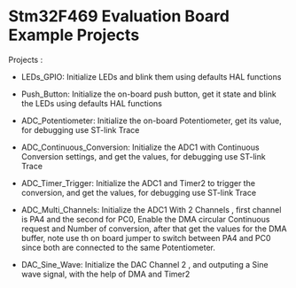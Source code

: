 # Stm32F469 Evaluation Board Example Projects

Projects :

- LEDs_GPIO: Initialize LEDs and blink them using defaults HAL functions

- Push_Button: Initialize the on-board push button, get it state and blink the LEDs using defaults HAL functions

- ADC_Potentiometer: Initialize the on-board Potentiometer, get its value, for debugging use ST-link Trace 

- ADC_Continuous_Conversion: Initialize the ADC1 with Continuous Conversion settings, and get the values, for debugging use ST-link Trace 

- ADC_Timer_Trigger: Initialize the ADC1 and Timer2 to trigger the conversion, and get the values, for debugging use ST-link Trace 

- ADC_Multi_Channels: Initialize the ADC1 With 2 Channels , first channel is PA4 and the second for PC0, Enable the DMA circular Continuous request and Number of conversion, after that get the values for the DMA buffer, note use th on board jumper to switch between PA4 and PC0 since both are connected to the same Potentiometer.

- DAC_Sine_Wave: Initialize the DAC Channel 2 , and outputing a Sine wave signal, with the help of DMA and Timer2